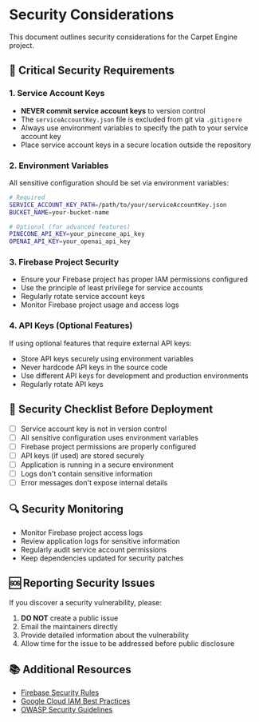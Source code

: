 # Security Considerations

This document outlines security considerations for the Carpet Engine project.

## 🔐 Critical Security Requirements

### 1. Service Account Keys
- **NEVER commit service account keys** to version control
- The `serviceAccountKey.json` file is excluded from git via `.gitignore`
- Always use environment variables to specify the path to your service account key
- Place service account keys in a secure location outside the repository

### 2. Environment Variables
All sensitive configuration should be set via environment variables:

```bash
# Required
SERVICE_ACCOUNT_KEY_PATH=/path/to/your/serviceAccountKey.json
BUCKET_NAME=your-bucket-name

# Optional (for advanced features)
PINECONE_API_KEY=your_pinecone_api_key
OPENAI_API_KEY=your_openai_api_key
```

### 3. Firebase Project Security
- Ensure your Firebase project has proper IAM permissions configured
- Use the principle of least privilege for service accounts
- Regularly rotate service account keys
- Monitor Firebase project usage and access logs

### 4. API Keys (Optional Features)
If using optional features that require external API keys:
- Store API keys securely using environment variables
- Never hardcode API keys in the source code
- Use different API keys for development and production environments
- Regularly rotate API keys

## 🚨 Security Checklist Before Deployment

- [ ] Service account key is not in version control
- [ ] All sensitive configuration uses environment variables
- [ ] Firebase project permissions are properly configured
- [ ] API keys (if used) are stored securely
- [ ] Application is running in a secure environment
- [ ] Logs don't contain sensitive information
- [ ] Error messages don't expose internal details

## 🔍 Security Monitoring

- Monitor Firebase project access logs
- Review application logs for sensitive information
- Regularly audit service account permissions
- Keep dependencies updated for security patches

## 🆘 Reporting Security Issues

If you discover a security vulnerability, please:
1. **DO NOT** create a public issue
2. Email the maintainers directly
3. Provide detailed information about the vulnerability
4. Allow time for the issue to be addressed before public disclosure

## 📚 Additional Resources

- [Firebase Security Rules](https://firebase.google.com/docs/rules)
- [Google Cloud IAM Best Practices](https://cloud.google.com/iam/docs/best-practices)
- [OWASP Security Guidelines](https://owasp.org/www-project-top-ten/) 